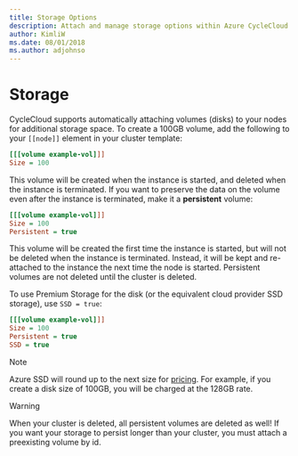 ```yaml
---
title: Storage Options
description: Attach and manage storage options within Azure CycleCloud.
author: KimliW
ms.date: 08/01/2018
ms.author: adjohnso
---
```


# Storage

CycleCloud supports automatically attaching volumes (disks) to your nodes for additional storage space. To create a 100GB volume, add the following to your `[[node]]` element in your cluster template:

``` ini
[[[volume example-vol]]]
Size = 100
```

This volume will be created when the instance is started, and deleted when the instance is terminated.
If you want to preserve the data on the volume even after the instance is terminated, make it a **persistent** volume:

``` ini
[[[volume example-vol]]]
Size = 100
Persistent = true
```

This volume will be created the first time the instance is started, but will not be deleted when the instance is terminated. Instead, it will be kept and re-attached to the instance the next time the node is started. Persistent volumes are not deleted until the cluster is deleted.

To use Premium Storage for the disk (or the equivalent cloud provider SSD storage), use `SSD = true`:

``` ini
[[[volume example-vol]]]
Size = 100
Persistent = true
SSD = true
```

> [!NOTE]
Azure SSD will round up to the next size for [pricing](https://azure.microsoft.com/pricing/details/managed-disks). For example, if you create a disk size of 100GB, you will be charged at the 128GB rate.

> [!WARNING]
> When your cluster is deleted, all persistent volumes are deleted as well! If you want your storage to persist longer than your cluster, you must attach a preexisting volume by id.
